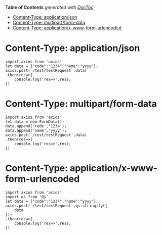 <!-- START doctoc generated TOC please keep comment here to allow auto update -->
<!-- DON'T EDIT THIS SECTION, INSTEAD RE-RUN doctoc TO UPDATE -->
**Table of Contents**  *generated with [DocToc](https://github.com/thlorenz/doctoc)*

- [Content-Type: application/json](#content-type-applicationjson)
- [Content-Type: multipart/form-data](#content-type-multipartform-data)
- [Content-Type: application/x-www-form-urlencoded](#content-type-applicationx-www-form-urlencoded)

<!-- END doctoc generated TOC please keep comment here to allow auto update -->

# Content-Type: application/json
    import axios from 'axios'
    let data = {"code":"1234","name":"yyyy"};
    axios.post(`/test/testRequest`,data)
    .then(res=>{
        console.log('res=>',res);            
    })

# Content-Type: multipart/form-data

    import axios from 'axios'
    let data = new FormData();
    data.append('code','1234');
    data.append('name','yyyy');
    axios.post(`/test/testRequest`,data)
    .then(res=>{
        console.log('res=>',res);            
    })

# Content-Type: application/x-www-form-urlencoded

    import axios from 'axios'
    import qs from 'Qs'
    let data = {"code":"1234","name":"yyyy"};
    axios.post(`/test/testRequest`,qs.stringify({
        data
    }))
    .then(res=>{
        console.log('res=>',res);            
    })